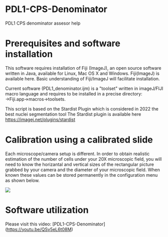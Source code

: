 # PDL1-CPS-Denominator
PDL1 CPS denominator assesor help

Prerequisites and software installation
==========

This software requires installation of Fiji (ImageJ), an open source software written in Java, available for Linux, Mac OS X and Windows. Fiji(ImageJ) is available here. Basic understanding of Fiji/ImageJ will facilitate installation.

Current software (PDL1_denominator.ijm) is a "toolset" written in imageJ/FIJI macro language and requires to be installed in a precise directory: →Fiji.app→macros→toolsets.

This script is based on the Stardist Plugin which is considered in 2022 the best nuclei segmentation tool
The Stardist plugin is available here https://imagej.net/plugins/stardist

Calibration using a calibrated slide
==========
Each microscope/camera setup is different. In order to obtain realistic estimation of the number of cells under your 20X microscopic field, you will need to know the horizantal and vertical sizes of the rectangular picture grabbed by your camera and the diameter of your microscopic field. When known these values can be stored permanently in the configuration menu as shown below.

![](/pictures/ImageJ_034.png) 

Software utilization
==========


Please visit this video: [PDL1-CPS-Denominator] (https://youtu.be/QSv5eL6t08M)

